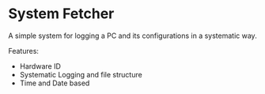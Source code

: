 # System Fetcher
A simple system for logging a PC and its configurations in a systematic way.

Features:
- Hardware ID
- Systematic Logging and file structure
- Time and Date based
